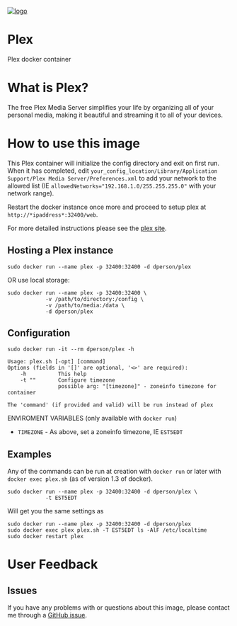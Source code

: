[![logo](http://macquebec.com/wp-content/uploads/2013/07/PLEX_Logo.png)](https://plex.tv/)

# Plex

Plex docker container

# What is Plex?

The free Plex Media Server simplifies your life by organizing all of your
personal media, making it beautiful and streaming it to all of your devices.

# How to use this image

This Plex container will initialize the config directory and exit on first run.
When it has completed, edit
`your_config_location/Library/Application Support/Plex Media Server/Preferences.xml`
to add your network to the allowed list (IE
`allowedNetworks="192.168.1.0/255.255.255.0"` with your network range).

Restart the docker instance once more and proceed to setup plex at
`http://*ipaddress*:32400/web`.

For more detailed instructions please see the
[plex site](https://support.plex.tv/hc/en-us/articles/200264746-Quick-Start-Step-by-Step).

## Hosting a Plex instance

    sudo docker run --name plex -p 32400:32400 -d dperson/plex

OR use local storage:

    sudo docker run --name plex -p 32400:32400 \
                -v /path/to/directory:/config \
                -v /path/to/media:/data \
                -d dperson/plex

## Configuration

    sudo docker run -it --rm dperson/plex -h

    Usage: plex.sh [-opt] [command]
    Options (fields in '[]' are optional, '<>' are required):
        -h          This help
        -t ""       Configure timezone
                    possible arg: "[timezone]" - zoneinfo timezone for container

    The 'command' (if provided and valid) will be run instead of plex

ENVIROMENT VARIABLES (only available with `docker run`)

 * `TIMEZONE` - As above, set a zoneinfo timezone, IE `EST5EDT`

## Examples

Any of the commands can be run at creation with `docker run` or later with
`docker exec plex.sh` (as of version 1.3 of docker).

    sudo docker run --name plex -p 32400:32400 -d dperson/plex \
                -t EST5EDT

Will get you the same settings as

    sudo docker run --name plex -p 32400:32400 -d dperson/plex
    sudo docker exec plex plex.sh -T EST5EDT ls -AlF /etc/localtime
    sudo docker restart plex

# User Feedback

## Issues

If you have any problems with or questions about this image, please contact me
through a [GitHub issue](https://github.com/dperson/plex/issues).
